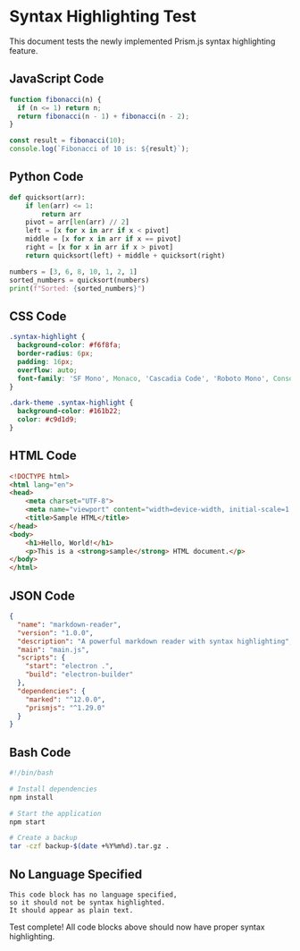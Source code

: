 # Syntax Highlighting Test

This document tests the newly implemented Prism.js syntax highlighting feature.

## JavaScript Code

```javascript
function fibonacci(n) {
  if (n <= 1) return n;
  return fibonacci(n - 1) + fibonacci(n - 2);
}

const result = fibonacci(10);
console.log(`Fibonacci of 10 is: ${result}`);
```

## Python Code

```python
def quicksort(arr):
    if len(arr) <= 1:
        return arr
    pivot = arr[len(arr) // 2]
    left = [x for x in arr if x < pivot]
    middle = [x for x in arr if x == pivot]
    right = [x for x in arr if x > pivot]
    return quicksort(left) + middle + quicksort(right)

numbers = [3, 6, 8, 10, 1, 2, 1]
sorted_numbers = quicksort(numbers)
print(f"Sorted: {sorted_numbers}")
```

## CSS Code

```css
.syntax-highlight {
  background-color: #f6f8fa;
  border-radius: 6px;
  padding: 16px;
  overflow: auto;
  font-family: 'SF Mono', Monaco, 'Cascadia Code', 'Roboto Mono', Consolas, 'Courier New', monospace;
}

.dark-theme .syntax-highlight {
  background-color: #161b22;
  color: #c9d1d9;
}
```

## HTML Code

```html
<!DOCTYPE html>
<html lang="en">
<head>
    <meta charset="UTF-8">
    <meta name="viewport" content="width=device-width, initial-scale=1.0">
    <title>Sample HTML</title>
</head>
<body>
    <h1>Hello, World!</h1>
    <p>This is a <strong>sample</strong> HTML document.</p>
</body>
</html>
```

## JSON Code

```json
{
  "name": "markdown-reader",
  "version": "1.0.0",
  "description": "A powerful markdown reader with syntax highlighting",
  "main": "main.js",
  "scripts": {
    "start": "electron .",
    "build": "electron-builder"
  },
  "dependencies": {
    "marked": "^12.0.0",
    "prismjs": "^1.29.0"
  }
}
```

## Bash Code

```bash
#!/bin/bash

# Install dependencies
npm install

# Start the application
npm start

# Create a backup
tar -czf backup-$(date +%Y%m%d).tar.gz .
```

## No Language Specified

```
This code block has no language specified,
so it should not be syntax highlighted.
It should appear as plain text.
```

Test complete! All code blocks above should now have proper syntax highlighting.
